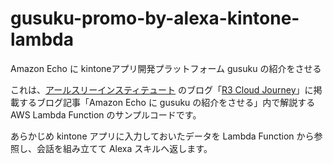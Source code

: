 # gusuku-promo-by-alexa-kintone-lambda
Amazon Echo に kintoneアプリ開発プラットフォーム gusuku の紹介をさせる



これは、[アールスリーインスティテュート](https://www.r3it.com/) のブログ「[R3 Cloud Journey](https://blog.r3it.com/)」に掲載するブログ記事「Amazon Echo に gusuku の紹介をさせる」内で解説する AWS Lambda Function のサンプルコードです。



あらかじめ kintone アプリに入力しておいたデータを Lambda Function から参照し、会話を組み立てて Alexa スキルへ返します。

